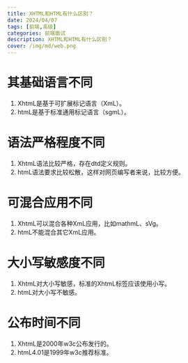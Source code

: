 ```yaml
---
title: XHTML和HTML有什么区别？
date: 2024/04/07
tags: [前端,高级]
categories: 前端面试
description: XHTML和HTML有什么区别？
cover: /img/md/web.png
---
```

# 其基础语言不同
1. XhtmL是基于可扩展标记语言（XmL）。
2. htmL是基于标准通用标记语言（sgmL）。

# 语法严格程度不同
1. XhtmL语法比较严格，存在dtd定义规则。
2. htmL语法要求比较松散，这样对网页编写者来说，比较方便。

# 可混合应用不同
1. XhtmL可以混合各种XmL应用，比如mathmL、sVg。
2. htmL不能混合其它XmL应用。

# 大小写敏感度不同
1. XhtmL对大小写敏感，标准的XhtmL标签应该使用小写。
2. htmL对大小写不敏感。

# 公布时间不同
1. XhtmL是2000年w3c公布发行的。
2. htmL4.01是1999年w3c推荐标准。